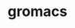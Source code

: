 ---
title: "gromacs"
layout: cache
categories: [package, v0.18.1]
meta: {"versions": ["2021.5"], "compilers": ["gcc@=7.3.1"], "oss": ["amzn2"], "platforms": ["linux"], "targets": ["aarch64", "graviton2", "x86_64_v3", "x86_64_v4"], "stacks": ["aws-isc", "aws-isc-aarch64", "root"], "num_specs": 4, "num_specs_by_stack": {"root": 4, "aws-isc": 2, "aws-isc-aarch64": 2}}
spec_details: [{"hash": "a3i3tomsd2y6hdsienbf4eqa3zls3chi", "compiler": "gcc@=7.3.1", "versions": ["2021.5"], "os": "amzn2", "platform": "linux", "target": "x86_64_v4", "variants": ["~blas", "build_type=RelWithDebInfo", "~cuda", "~cycle_subcounters", "~double", "+hwloc", "~ipo", "~lapack", "~mdrun_only", "+mpi", "~nosuffix", "~opencl", "+openmp", "~plumed", "~relaxed_double_precision", "+shared", "~sycl"], "stacks": ["root", "aws-isc"], "size": "-", "tarball": "https://binaries.spack.io/releases/v0.18.1/build_cache/linux-amzn2-x86_64_v4/gcc-7.3.1/gromacs-2021.5/linux-amzn2-x86_64_v4-gcc-7.3.1-gromacs-2021.5-a3i3tomsd2y6hdsienbf4eqa3zls3chi.spack"}, {"hash": "dyxmdr4xiy4ez63cc6vttocfmc527olo", "compiler": "gcc@=7.3.1", "versions": ["2021.5"], "os": "amzn2", "platform": "linux", "target": "aarch64", "variants": ["~blas", "build_type=RelWithDebInfo", "~cuda", "~cycle_subcounters", "~double", "+hwloc", "~ipo", "~lapack", "~mdrun_only", "+mpi", "~nosuffix", "~opencl", "+openmp", "~plumed", "~relaxed_double_precision", "+shared", "~sycl"], "stacks": ["aws-isc-aarch64", "root"], "size": "-", "tarball": "https://binaries.spack.io/releases/v0.18.1/build_cache/linux-amzn2-aarch64/gcc-7.3.1/gromacs-2021.5/linux-amzn2-aarch64-gcc-7.3.1-gromacs-2021.5-dyxmdr4xiy4ez63cc6vttocfmc527olo.spack"}, {"hash": "xwajbh4k4psjnw3fmsafmzg7z23rr4nd", "compiler": "gcc@=7.3.1", "versions": ["2021.5"], "os": "amzn2", "platform": "linux", "target": "graviton2", "variants": ["~blas", "build_type=RelWithDebInfo", "~cuda", "~cycle_subcounters", "~double", "+hwloc", "~ipo", "~lapack", "~mdrun_only", "+mpi", "~nosuffix", "~opencl", "+openmp", "~plumed", "~relaxed_double_precision", "+shared", "~sycl"], "stacks": ["aws-isc-aarch64", "root"], "size": "-", "tarball": "https://binaries.spack.io/releases/v0.18.1/build_cache/linux-amzn2-graviton2/gcc-7.3.1/gromacs-2021.5/linux-amzn2-graviton2-gcc-7.3.1-gromacs-2021.5-xwajbh4k4psjnw3fmsafmzg7z23rr4nd.spack"}, {"hash": "2tos566dejp4i5bnsgvrwniwqrqls4cf", "compiler": "gcc@=7.3.1", "versions": ["2021.5"], "os": "amzn2", "platform": "linux", "target": "x86_64_v3", "variants": ["~blas", "build_type=RelWithDebInfo", "~cuda", "~cycle_subcounters", "~double", "+hwloc", "~ipo", "~lapack", "~mdrun_only", "+mpi", "~nosuffix", "~opencl", "+openmp", "~plumed", "~relaxed_double_precision", "+shared", "~sycl"], "stacks": ["root", "aws-isc"], "size": "-", "tarball": "https://binaries.spack.io/releases/v0.18.1/build_cache/linux-amzn2-x86_64_v3/gcc-7.3.1/gromacs-2021.5/linux-amzn2-x86_64_v3-gcc-7.3.1-gromacs-2021.5-2tos566dejp4i5bnsgvrwniwqrqls4cf.spack"}]
---
